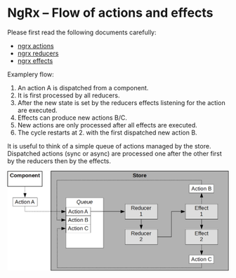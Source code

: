 # NgRx – Flow of actions and effects

Please first read the following documents carefully:

* [ngrx actions](https://ngrx.io/guide/store/actions)
* [ngrx reducers](https://ngrx.io/guide/store/reducers)
* [ngrx effects](https://ngrx.io/guide/effects)

Examplery flow:

1. An action A is dispatched from a component.
2. It is first processed by all reducers.
3. After the new state is set by the reducers effects listening for the action are executed.
4. Effects can produce new actions B/C.
5. New actions are only processed after all effects are executed.
6. The cycle restarts at 2. with the first dispatched new action B.

It is useful to think of a simple queue of actions managed by the store. Dispatched actions (sync or async) are processed one after the other first by the reducers then by the effects.

![ActionFlow chart](./images/NgRx-ActionFlow.png)
